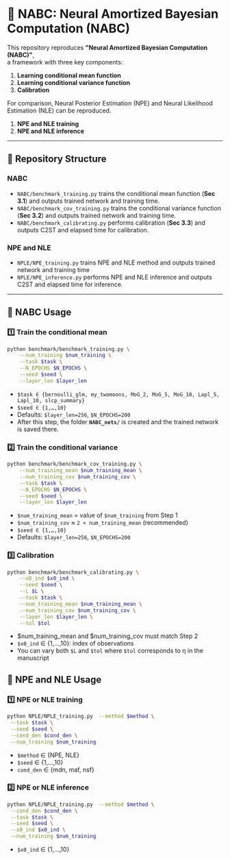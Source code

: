 # 🔮 NABC: Neural Amortized Bayesian Computation (NABC)

This repository reproduces **"Neural Amortized Bayesian Computation (NABC)"**,  
a framework with three key components:

1. **Learning conditional mean function**  
2. **Learning conditional variance function**  
3. **Calibration**

For comparison, Neural Posterior Estimation (NPE) and Neural Likelihood Estimation (NLE) can be reproduced.
1. **NPE and NLE training**
2. **NPE and NLE inference**
   
---

## 📂 Repository Structure
### NABC
- `NABC/benchmark_training.py` trains the conditional mean function (**Sec 3.1**) and outputs trained network and training time.  
- `NABC/benchmark_cov_training.py` trains the conditional variance function (**Sec 3.2**) and outputs trained network and training time.  
- `NABC/benchmark_calibrating.py` performs calibration (**Sec 3.3**) and outputs C2ST and elapsed time for calibration.

### NPE and NLE
- `NPLE/NPE_training.py` trains NPE and NLE method and outputs trained network and training time
- `NPLE/NPE_inference.py` performs NPE and NLE inference and outputs C2ST and elapsed time for inference. 
---

## 🚀 NABC Usage

### 1️⃣ Train the conditional mean
```bash
python benchmark/benchmark_training.py \
    --num_training $num_training \
    --task $task \
    --N_EPOCHS $N_EPOCHS \
    --seed $seed \
    --layer_len $layer_len
```
- `$task ∈ {bernoulli_glm, my_twomoons, MoG_2, MoG_5, MoG_10, Lapl_5, Lapl_10, slcp_summary}`
- `$seed ∈ {1,…,10}`
- Defaults: `$layer_len=256`, `$N_EPOCHS=200`
- After this step, the folder **`NABC_nets/`** is created and the trained network is saved there.


### 2️⃣ Train the conditional variance
```bash
python benchmark/benchmark_cov_training.py \
    --num_training_mean $num_training_mean \
    --num_training_cov $num_training_cov \
    --task $task \
    --N_EPOCHS $N_EPOCHS \
    --seed $seed \
    --layer_len $layer_len
```
- `$num_training_mean` = value of `$num_training` from Step 1  
- `$num_training_cov` ≈ `2 × num_training_mean` (recommended)  
- `$seed ∈ {1,…,10}`  
- Defaults: `$layer_len=256`, `$N_EPOCHS=200`

### 3️⃣ Calibration
```bash
python benchmark/benchmark_calibrating.py \
    --x0_ind $x0_ind \
    --seed $seed \
    --L $L \
    --task $task \
    --num_training_mean $num_training_mean \
    --num_training_cov $num_training_cov \
    --layer_len $layer_len \
    --tol $tol
```
- $num_training_mean and $num_training_cov must match Step 2
- `$x0_ind` ∈ {1,…,10}: index of observations
- You can vary both `$L` and `$tol` where `$tol` corresponds to η in the manuscript



## 🚀 NPE and NLE Usage

### 1️⃣ NPE or NLE training
```bash
python NPLE/NPLE_training.py  --method $method \
 --task $task \
 --seed $seed \
 --cond_den $cond_den \
 --num_training $num_training 
```
- `$method` ∈ {NPE, NLE}
- `$seed` ∈ {1,…,10}
- `cond_den` ∈ {mdn, maf, nsf}

### 2️⃣ NPE or NLE inference
```bash
python NPLE/NPLE_training.py  --method $method \
 --cond_den $cond_den \
 --task $task \
 --seed $seed \
 --x0_ind $x0_ind \
 --num_training $num_training 
```
- `$x0_ind` ∈ {1,…,10}
